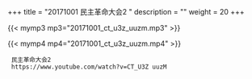 +++
title = "20171001  民主革命大会2 "
description = ""
weight = 20
+++

{{< mymp3 mp3="20171001_ct_u3z_uuzm.mp3" >}}

{{< mymp4 mp4="20171001_ct_u3z_uuzm.mp4" >}}

     民主革命大会2 
     https://www.youtube.com/watch?v=CT_U3Z uuzM 
     
